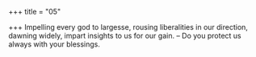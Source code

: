 +++
title = "05"

+++
Impelling every god to largesse, rousing liberalities in our direction, dawning widely, impart insights to us for our gain. – Do you protect us  always with your blessings.